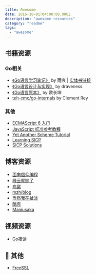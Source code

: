 ```yaml
---
title: Awesome
date: 2016-10-01T04:00:00.000Z
description: "awesome resources"
category: "readme"
tags:
  - "awesome"
---
```

## 书籍资源
### Go相关
* [《Go语言学习笔记》](https://github.com/qyuhen/book) by 雨痕 | [实体书链接](https://item.jd.com/11944267.html)
* [《Go语言设计与实现》](https://draveness.me/golang/) by draveness
* [《Go语言原本》](https://changkun.de/golang) by 欧长坤
* [teh-cmc/go-internals](https://github.com/teh-cmc/go-internals) by Clement Rey
### 其他
* [ECMAScript 6 入门](http://es6.ruanyifeng.com/)
* [JavaScript 标准参考教程](http://javascript.ruanyifeng.com/)
* [Yet Another Scheme Tutorial](http://deathking.github.io/yast-cn/)
* [Learning SICP](https://learningsicp.github.io/)
* [SICP Solutions](http://community.schemewiki.org/?SICP-Solutions)

## 博客资源
* [面向信仰编程](https://draveness.me/)
* [峰云就她了](http://xiaorui.cc/)
* [鸟窝](https://colobu.com/)
* [mzh/blog](https://mzh.io/)
* [当然我在扯淡](http://www.yinwang.org/)
* [酷壳](https://coolshell.cn/)
* [Manjusaka](https://manjusaka.itscoder.com/)

## 视频资源
* [Go夜读](https://space.bilibili.com/326749661/)

## :eyes: 其他
* [FreeSSL](https://freessl.cn/)
